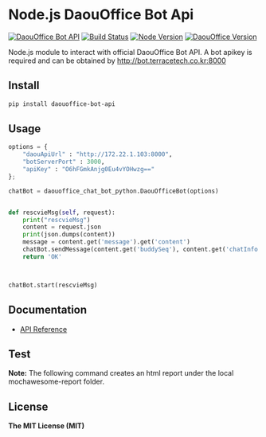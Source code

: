 Node.js DaouOffice Bot Api
==========================

[![DaouOffice Bot API](https://img.shields.io/badge/DaouOffice%20Bot%20API-v.0.1.9-00aced.svg)](https://github.com/DAOUBOT/daouoffice-bot-api/blob/master/docs/api.md) [![Build Status](https://travis-ci.org/DAOUBOT/daouoffice-bot-api.svg?branch=master)](https://travis-ci.org/DAOUBOT/daouoffice-bot-api) [![Node Version](https://img.shields.io/node/v/passport.svg)](https://nodejs.org/en/) [![DaouOffice Version](https://img.shields.io/badge/DaouOffice(Custom)-%3E%3D%202.5.4.0-orange.svg)](http://bot.terracetech.co.kr)

Node.js module to interact with official DaouOffice Bot API. A bot apikey is required and can be obtained by http://bot.terracetech.co.kr:8000

Install
-------

```bash
pip install daouoffice-bot-api
```

Usage
-----

```py
options = {
    "daouApiUrl" : "http://172.22.1.103:8000",
    "botServerPort" : 3000,
    "apiKey" : "O6hFGmkAnjg0Eu4vYOHwzg=="
};

chatBot = daouoffice_chat_bot_python.DaouOfficeBot(options)


def rescvieMsg(self, request):
    print("rescvieMsg")
    content = request.json
    print(json.dumps(content))
    message = content.get('message').get('content')
    chatBot.sendMessage(content.get('buddySeq'), content.get('chatInfo'), message)
    return 'OK'



chatBot.start(rescvieMsg)
```

Documentation
-------------

-	[API Reference](https://github.com/DAOUBOT/daouoffice-bot-api/blob/master/docs/api.md)

Test
----

**Note:** The following command creates an html report under the local mochawesome-report folder.


License
-------

**The MIT License (MIT)**

